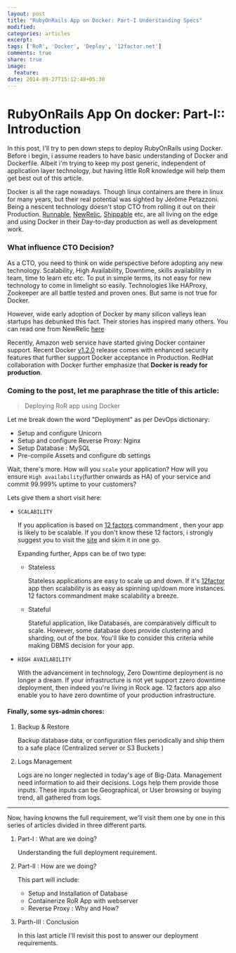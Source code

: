 ```yaml
---
layout: post
title: "RubyOnRails App on Docker: Part-I Understanding Specs"
modified:
categories: articles
excerpt:
tags: ['RoR', 'Docker', 'Deploy', '12factor.net']
comments: true
share: true
image:
  feature:
date: 2014-09-27T15:12:48+05:30
---
```


RubyOnRails App On docker: Part-I:: Introduction
===============

In this post, I'll try to pen down steps to deploy RubyOnRails using Docker.
Before i begin, i assume readers to have basic understanding of Docker and Dockerfile. Albeit i'm trying to keep my post generic, independent of application layer technology, but having little RoR knowledge will help them get best out of this article.

Docker is all the rage nowadays. Though linux containers are there in linux for many years, but their real potential was sighted by Jérôme Petazzoni. Being a nescent technology doesn't stop CTO from rolling it out on their Production.
[Runnable](http://runnable.com "runnable.com"), [NewRelic](newrelic.com "newrelic.com"), [Shippable](http://shippable.com "shippable.com") etc, are all living on the edge and using Docker in their Day-to-day production as well as development work.

### What influence CTO Decision?
As a CTO, you need to think on wide perspective before adopting any new technology. Scalability, High Availability, Downtime, skills availability in team, time to learn etc etc. To put in simple terms, its not easy for new technology to come in limelight so easily. Technologies like HAProxy, Zookeeper are all battle tested and proven ones. But same is not true for Docker. 

However, wide early adoption of Docker by many silicon valleys lean startups has debunked this fact. Their stories has inspired many others. You can read one from NewRelic [here](http://blog.newrelic.com/2014/08/12/docker-centurion/) 

Recently, Amazon web service have started giving Docker container support. 
Recent Docker [v1.2.0](https://blog.docker.com/2014/08/announcing-docker-1-2-0/) release comes with enhanced security features that further support Docker acceptance in Production.
RedHat collaboration with Docker further emphasize that **Docker is ready for production**.


### Coming to the post, let me paraphrase the title of this article:

> Deploying RoR app using Docker


Let me break down the word "Deployment" as per DevOps dictionary:

- Setup and configure Unicorn
- Setup and configure Reverse Proxy: Nginx
- Setup Database : MySQL
- Pre-compile Assets and configure db settings

Wait, there's more. How will you `scale` your application? How will you ensure `High availability`(further onwards as HA) of your service and commit 99.999% uptime to your customers?

Lets give them a short visit here:

- `SCALABILITY`

    If you application is based on [12 factors](http://12factor.net)  commandment , then your app is likely to be scalable. If you don't know these 12 factors, i strongly suggest you to visit the [site](http://12factor.net) and skim it in one go.
    
    Expanding further, Apps can be of two type:
    
    - Stateless
    
        Stateless applications are easy to scale up and down. If it's [12factor](http://12factor.net) app then scalability is as  easy as spinning up/down more instances. 12 factors commandment make scalability a breeze.        

    - Stateful
    
        Stateful application, like Databases, are comparatively difficult to scale. However,  some database does provide clustering and sharding, out of the box. You'll  like to consider this criteria while making DBMS decision for your app.
        

- `HIGH AVAILABILITY`

    With the advancement in technology, Zero Downtime deployment is no longer a dream. If your infrastructure is not yet support zzero downtime deployment, then indeed you're living in Rock age. 12 factors app also enable you to have zero  downtime of your production infrastructure. 
    
    
#### Finally, some sys-admin chores:

1. Backup & Restore
    
    Backup database data,  or configuration files periodically and ship them to a safe place (Centralized server or S3 Buckets )

2. Logs Management

    Logs are no longer neglected in today's age of Big-Data. Management need information to aid their decisions. Logs help them provide those inputs. These inputs can be Geographical, or User browsing or buying trend, all gathered from logs.

---

Now, having knowns the full requirement, we'll visit them one by one in this series of articles divided in three different parts.

1. Part-I : What are we doing?

	Understanding the full deployment requirement.

2. Part-II : How are we doing?

	This part will include: 

	-	Setup and Installation of Database
	-	Containerize RoR App with webserver
	-	Reverse Proxy : Why and How?

3. Parth-III : Conclusion

	In this last article I'll revisit this post to answer our deployment requirements.

